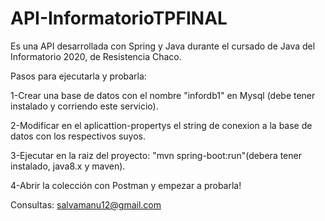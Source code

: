 # API-InformatorioTPFINAL

Es una API desarrollada con Spring y Java durante el cursado de Java del Informatorio 2020, de Resistencia Chaco.

Pasos para ejecutarla y probarla:

1-Crear una base de datos con el nombre "infordb1" en Mysql (debe tener instalado y corriendo este servicio).

2-Modificar en el aplicattion-propertys el string de conexion a la base de datos con los respectivos suyos.

3-Ejecutar en la raiz del proyecto: "mvn spring-boot:run"(debera tener instalado, java8.x y maven).

4-Abrir la colección con Postman y empezar a probarla!


Consultas: salvamanu12@gmail.com
